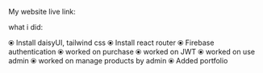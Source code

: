 My website live link: 

what i did:

⦿ Install daisyUI, tailwind css
⦿ Install react router
⦿ Firebase authentication
⦿ worked on purchase
⦿ worked on JWT
⦿ worked on use admin
⦿ worked on manage products by admin
⦿ Added portfolio